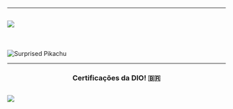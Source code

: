 ---------

<h2 

  <img
     src="https://readme-typing-svg.herokuapp.com/?font=Righteous&size=35&center=true&vCenter=true&width=500&height=70&duration=4000&lines=Bem+Vindo!+📖;+Segue+Minhas+Certificações+✨️;"/>
</h2>
 <br/l>

![Surprised Pikachu](https://gifdb.com/images/high/shook-gif-file-2872kb-ikd1qlf9ri5id07v.gif)

----------

  <h3 align="center"> 
Certificações da DIO! 🇧🇷 
</h3>

<h2 

  <img
     src="https://readme-typing-svg.herokuapp.com/?font=Righteous&size=35&center=true&vCenter=true&width=500&height=70&duration=4000&lines=Segue;+Curiosidades+👀;"/>
</h2>
 <br/l>



